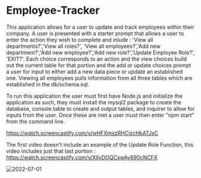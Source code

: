 # Employee-Tracker


This application allows for a user to update and track employees within their company. A user is presented with a starter prompt that allows a user to enter the action they wish to complete and inlude : 'View all departments?','View all roles?', 'View all employees?','Add new department?','Add new employee?','Add new role?','Update Employee Role?', 'EXIT?'. Each choice corresponds to an action and the view choices build out the current table for that portion and the add or update choices prompt a user for input to either add a new data piece or update an established one. Viewing all employees pulls information from all three tables which are established in the db/schema.sql. 

To run this application the user must first have Node.js and initialize the application as such, they must install the mysql2 package to create the database, console.table to create and output tables, and inquirer to allow for inputs from the user. Once these are met a user must then enter "npm start" from the command line. 
                    
https://watch.screencastify.com/v/wHFXmxzRHCjzcHkATJxC

The first video doesn't include an example of the Update Role Function, this video includes just that last portion : https://watch.screencastify.com/v/XlIyDOQCxwAy690cNCFX


![2022-07-01](https://user-images.githubusercontent.com/100645317/176984278-ab5a82ed-bc57-4a90-9e95-64494effb596.png)
